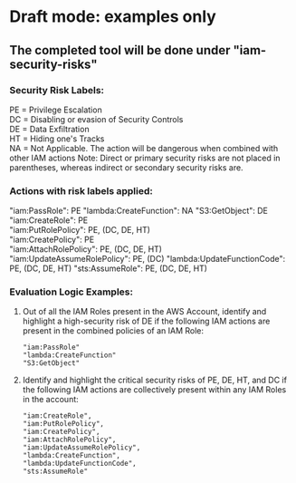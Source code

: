 # Draft mode: examples only                                         
## The completed tool will be done under "iam-security-risks"            


### Security Risk Labels: 
PE = Privilege Escalation                     
DC = Disabling or evasion of Security Controls     
DE = Data Exfiltration                             
HT = Hiding one's Tracks     
NA = Not Applicable. The action will be dangerous when combined with other IAM actions
Note: Direct or primary security risks are not placed in parentheses, whereas indirect or secondary security risks are.


### Actions with risk labels applied: 
"iam:PassRole": PE
"lambda:CreateFunction": NA
"S3:GetObject": DE
"iam:CreateRole": PE             
"iam:PutRolePolicy": PE, (DC, DE, HT)          
"iam:CreatePolicy": PE        
"iam:AttachRolePolicy": PE, (DC, DE, HT)     
"iam:UpdateAssumeRolePolicy": PE, (DC)
"lambda:UpdateFunctionCode": PE, (DC, DE, HT)
"sts:AssumeRole": PE, (DC, DE, HT)


### Evaluation Logic Examples: 

1) Out of all the IAM Roles present in the AWS Account, identify and highlight a high-security risk of DE if the following 
IAM actions are present in the combined policies of an IAM Role: 

   ```
   "iam:PassRole"
   "lambda:CreateFunction"
   "S3:GetObject"
   ```

2) Identify and highlight the critical security risks of PE, DE, HT, and DC if the following IAM actions are collectively present within any IAM Roles in the account:

   ```
   "iam:CreateRole",                
   "iam:PutRolePolicy",              
   "iam:CreatePolicy",           
   "iam:AttachRolePolicy",            
   "iam:UpdateAssumeRolePolicy",
   "lambda:CreateFunction",
   "lambda:UpdateFunctionCode", 
   "sts:AssumeRole"
   ```